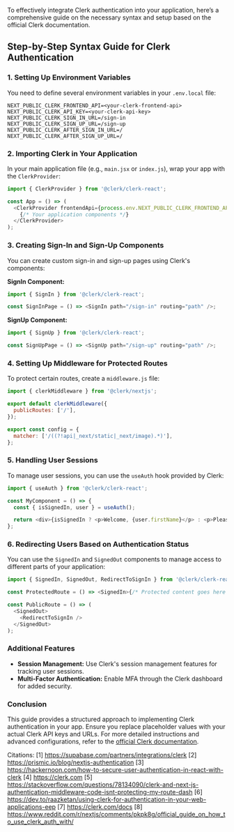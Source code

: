To effectively integrate Clerk authentication into your application, here’s a comprehensive guide on the necessary syntax and setup based on the official Clerk documentation.

## Step-by-Step Syntax Guide for Clerk Authentication

### 1. **Setting Up Environment Variables**

You need to define several environment variables in your `.env.local` file:

```plaintext
NEXT_PUBLIC_CLERK_FRONTEND_API=<your-clerk-frontend-api>
NEXT_PUBLIC_CLERK_API_KEY=<your-clerk-api-key>
NEXT_PUBLIC_CLERK_SIGN_IN_URL=/sign-in
NEXT_PUBLIC_CLERK_SIGN_UP_URL=/sign-up
NEXT_PUBLIC_CLERK_AFTER_SIGN_IN_URL=/
NEXT_PUBLIC_CLERK_AFTER_SIGN_UP_URL=/
```

### 2. **Importing Clerk in Your Application**

In your main application file (e.g., `main.jsx` or `index.js`), wrap your app with the `ClerkProvider`:

```javascript
import { ClerkProvider } from '@clerk/clerk-react';

const App = () => (
  <ClerkProvider frontendApi={process.env.NEXT_PUBLIC_CLERK_FRONTEND_API}>
    {/* Your application components */}
  </ClerkProvider>
);
```

### 3. **Creating Sign-In and Sign-Up Components**

You can create custom sign-in and sign-up pages using Clerk's components:

**SignIn Component:**

```javascript
import { SignIn } from '@clerk/clerk-react';

const SignInPage = () => <SignIn path="/sign-in" routing="path" />;
```

**SignUp Component:**

```javascript
import { SignUp } from '@clerk/clerk-react';

const SignUpPage = () => <SignUp path="/sign-up" routing="path" />;
```

### 4. **Setting Up Middleware for Protected Routes**

To protect certain routes, create a `middleware.js` file:

```javascript
import { clerkMiddleware } from '@clerk/nextjs';

export default clerkMiddleware({
  publicRoutes: ['/'],
});

export const config = {
  matcher: ['/((?!api|_next/static|_next/image).*)'],
};
```

### 5. **Handling User Sessions**

To manage user sessions, you can use the `useAuth` hook provided by Clerk:

```javascript
import { useAuth } from '@clerk/clerk-react';

const MyComponent = () => {
  const { isSignedIn, user } = useAuth();

  return <div>{isSignedIn ? <p>Welcome, {user.firstName}</p> : <p>Please sign in</p>}</div>;
};
```

### 6. **Redirecting Users Based on Authentication Status**

You can use the `SignedIn` and `SignedOut` components to manage access to different parts of your application:

```javascript
import { SignedIn, SignedOut, RedirectToSignIn } from '@clerk/clerk-react';

const ProtectedRoute = () => <SignedIn>{/* Protected content goes here */}</SignedIn>;

const PublicRoute = () => (
  <SignedOut>
    <RedirectToSignIn />
  </SignedOut>
);
```

### Additional Features

- **Session Management:** Use Clerk's session management features for tracking user sessions.
- **Multi-Factor Authentication:** Enable MFA through the Clerk dashboard for added security.

### Conclusion

This guide provides a structured approach to implementing Clerk authentication in your app. Ensure you replace placeholder values with your actual Clerk API keys and URLs. For more detailed instructions and advanced configurations, refer to the [official Clerk documentation](https://clerk.com/docs).

Citations:
[1] https://supabase.com/partners/integrations/clerk
[2] https://prismic.io/blog/nextjs-authentication
[3] https://hackernoon.com/how-to-secure-user-authentication-in-react-with-clerk
[4] https://clerk.com
[5] https://stackoverflow.com/questions/78134090/clerk-and-next-js-authentication-middleware-code-isnt-protecting-my-route-dash
[6] https://dev.to/raazketan/using-clerk-for-authentication-in-your-web-applications-eep
[7] https://clerk.com/docs
[8] https://www.reddit.com/r/nextjs/comments/pkpk8g/official_guide_on_how_to_use_clerk_auth_with/

